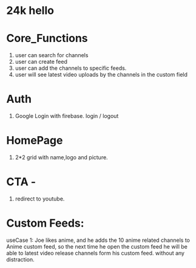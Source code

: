 # 24k hello

# Core_Functions 

1. user can search for channels
2. user can create  feed
3. user can add the channels to specific feeds.
4. user will see latest video uploads by the channels in the custom field


# Auth 
1. Google Login with firebase. login / logout

# HomePage 
1. 2*2 grid with name,logo and picture.


# CTA - 
1. redirect to youtube.


# Custom Feeds:

 useCase 1: Joe likes anime, and he adds the 10 anime related channels to Anime custom feed, so the next time he open the custom feed he will be able to latest video release channels form his custom feed. without any distraction.

